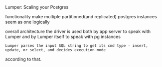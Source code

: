 Lumper: Scaling your Postgres

functionality
	make multiple partitioned(and replicated) postgres instances seem as one logically

overall architecture
	the driver is used both by app server to speak with Lumper and by Lumper itself to speak with pg instances
	
	Lumper parses the input SQL string to get its cmd type - insert, update, or select, and decides execution mode
according to that.


